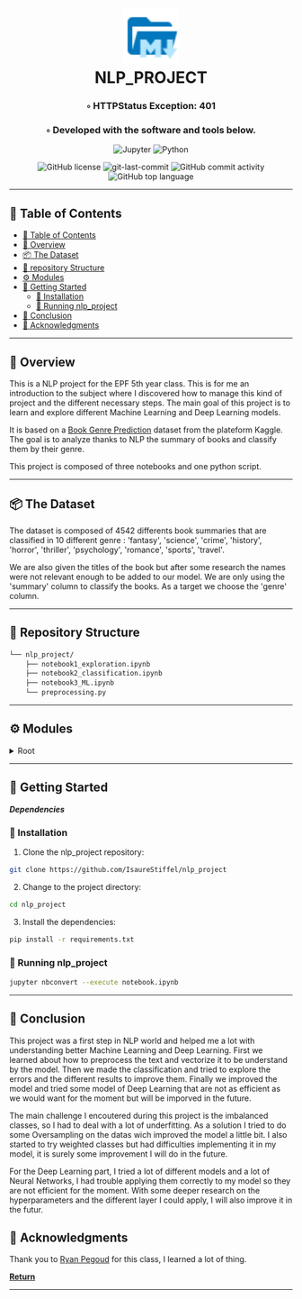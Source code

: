 <div align="center">
<h1 align="center">
<img src="https://raw.githubusercontent.com/PKief/vscode-material-icon-theme/ec559a9f6bfd399b82bb44393651661b08aaf7ba/icons/folder-markdown-open.svg" width="100" />
<br>NLP_PROJECT</h1>
<h3>◦ HTTPStatus Exception: 401</h3>
<h3>◦ Developed with the software and tools below.</h3>

<p align="center">
<img src="https://img.shields.io/badge/Jupyter-F37626.svg?style=flat-square&logo=Jupyter&logoColor=white" alt="Jupyter" />
<img src="https://img.shields.io/badge/Python-3776AB.svg?style=flat-square&logo=Python&logoColor=white" alt="Python" />
</p>
<img src="https://img.shields.io/github/license/IsaureStiffel/nlp_project?style=flat-square&color=5D6D7E" alt="GitHub license" />
<img src="https://img.shields.io/github/last-commit/IsaureStiffel/nlp_project?style=flat-square&color=5D6D7E" alt="git-last-commit" />
<img src="https://img.shields.io/github/commit-activity/m/IsaureStiffel/nlp_project?style=flat-square&color=5D6D7E" alt="GitHub commit activity" />
<img src="https://img.shields.io/github/languages/top/IsaureStiffel/nlp_project?style=flat-square&color=5D6D7E" alt="GitHub top language" />
</div>

---

## 📖 Table of Contents
- [📖 Table of Contents](#-table-of-contents)
- [📍 Overview](#-overview)
- [📦 The Dataset](#-the-dataset)
- [📂 repository Structure](#-repository-structure)
- [⚙️ Modules](#modules)
- [🚀 Getting Started](#-getting-started)
    - [🔧 Installation](#-installation)
    - [🤖 Running nlp_project](#-running-nlp_project)
- [🤝 Conclusion](#-conclusion)
- [👏 Acknowledgments](#-acknowledgments)

---


## 📍 Overview

This is a NLP project for the EPF 5th year class. This is for me an introduction to the subject where I discovered how to manage this kind of project and the different necessary steps. The main goal of this project is to learn and explore different Machine Learning and Deep Learning models. 

It is based on a [Book Genre Prediction](#-https://www.kaggle.com/datasets/athu1105/book-genre-prediction/data) dataset from the plateform Kaggle. The goal is to analyze thanks to NLP the summary of books and classify them by their genre. 

This project is composed of three notebooks and one python script. 

---

## 📦 The Dataset

The dataset is composed of 4542 differents book summaries that are classified in 10 different genre : 'fantasy', 'science', 'crime', 'history', 'horror', 'thriller', 'psychology', 'romance', 'sports', 'travel'. 

We are also given the titles of the book but after some research the names were not relevant enough to be added to our model. We are only using the 'summary' column to classify the books. 
As a target we choose the 'genre' column. 

---


## 📂 Repository Structure

```sh
└── nlp_project/
    ├── notebook1_exploration.ipynb
    ├── notebook2_classification.ipynb
    ├── notebook3_ML.ipynb
    └── preprocessing.py

```

---


## ⚙️ Modules

<details closed><summary>Root</summary>

| File                                                                                                                    | Summary                   |
| ---                                                                                                                     | ---                       |
| [notebook1_exploration.ipynb](https://github.com/IsaureStiffel/nlp_project/blob/main/notebook1_exploration.ipynb)       | Exploration of the dataset and decision on the preprocessing part|
| [notebook2_classification.ipynb](https://github.com/IsaureStiffel/nlp_project/blob/main/notebook2_classification.ipynb) | First classification and exploration of ML models |
| [notebook3_ML.ipynb](https://github.com/IsaureStiffel/nlp_project/blob/main/notebook3_ML.ipynb)                         | Improvement of the ML model and first attempts at DL|
| [preprocessing.py](https://github.com/IsaureStiffel/nlp_project/blob/main/preprocessing.py)                             | Preprocessing function |

</details>

---

## 🚀 Getting Started

***Dependencies***

### 🔧 Installation

1. Clone the nlp_project repository:
```sh
git clone https://github.com/IsaureStiffel/nlp_project
```

2. Change to the project directory:
```sh
cd nlp_project
```

3. Install the dependencies:
```sh
pip install -r requirements.txt
```

### 🤖 Running nlp_project

```sh
jupyter nbconvert --execute notebook.ipynb
```

---

## 🤝 Conclusion

This project was a first step in NLP world and helped me a lot with understanding better Machine Learning and Deep Learning. First we learned about how to preprocess the text and vectorize it to be understand by the model. Then we made the classification and tried to explore the errors and the different results to improve them. Finally we improved the model and tried some model of Deep Learning that are not as efficient as we would want for the moment but will be imporved in the future. 

The main challenge I encoutered during this project is the imbalanced classes, so I had to deal with a lot of underfitting. As a solution I tried to do some Oversampling on the datas wich improved the model a little bit. I also started to try weighted classes but had difficulties implementing it in my model, it is surely some improvement I will do in the future. 

For the Deep Learning part, I tried a lot of different models and a lot of Neural Networks, I had trouble applying them correctly to my model so they are not efficient for the moment. With some deeper research on the hyperparameters and the different layer I could apply, I will also improve it in the futur. 

## 👏 Acknowledgments

Thank you to [Ryan Pegoud](#-https://github.com/RPegoud) for this class, I learned a lot of thing. 

[**Return**](#Top)

---

